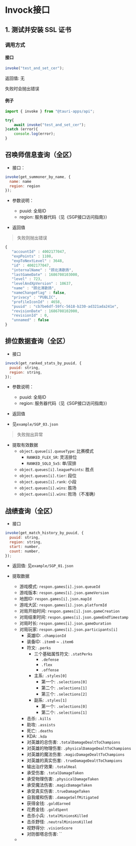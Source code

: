 # Invock接口

## 1. 测试并安装 SSL 证书

### 调用方式

#### 接口
```javascript
invoke("test_and_set_cer");
```

返回值: 无

失败时会抛出错误

#### 例子
```javascript
import { invoke } from "@tauri-apps/api";

try{
    await invoke("test_and_set_cer");
}catch (error){
    console.log(error);
}

```

## 召唤师信息查询（全区）
- 接口：
```javascript
invoke(get_summoner_by_name, {
  name: name
  region: region
});
```
- 参数说明：
  - puuid: 全局ID
  - region: 服务器代码（见《SGP接口访问指南》）

- 返回值
> 失败则抛出错误
```javascript
{
   "accountId" : 4002177047,
   "expPoints" : 1108,
   "expToNextLevel" : 3648,
   "id" : 4002177047,
   "internalName" : "顾北清歌扬",
   "lastGameDate" : 1686708103000,
   "level" : 723,
   "levelAndXpVersion" : 10637,
   "name" : "顾北清歌扬",
   "nameChangeFlag" : false,
   "privacy" : "PUBLIC",
   "profileIconId" : 4658,
   "puuid" : "cb7be6df-59fc-5618-b230-ad321ada241e",
   "revisionDate" : 1686708102000,
   "revisionId" : 0,
   "unnamed" : false
}
```

## 排位数据查询（全区）
- 接口
```javascript
invock(get_ranked_stats_by_puuid, {
  puuid: string,
  region: string,
});
```
- 参数说明：
  - puuid: 全局ID
  - region: 服务器代码（见《SGP接口访问指南》）

- 返回值
 - 见`example/SGP_03.json`
> 失败抛出异常

- 提取有效数据
  - `object.queue[i].queueType`: 比赛模式  
      - `RANKED_FLEX_SR`: 灵活排位
      - `RANKED_SOLO_5x5`: 单/双排
  - `object.queues[i].leaguePoints`: 胜点
  - `object.queues[i].tier`: 段位
  - `object.queues[i].rank`: 小段
  - `object.queues[i].wins`: 胜场
  - `object.queues[i].wins`: 败场（不准确）

## 战绩查询（全区）
- 接口
```javascript
invoke(get_match_history_by_puuid, {
  puuid: string,
  region: string,
  start: number,
  count: number,
});
```
- 返回值: 见`example/SGP_01.json`

- 提取数据
  - 游戏模式: `respon.games[i].json.queueId`
  - 游戏版本: `respon.games[i].json.gameVersion`
  - 地图ID: `respon.games[i].json.mapId`
  - 游戏大区: `respon.games[i].json.platformId`
  - 对局开始时间: `respon.games[i].json.gameCreation`
  - 对局结束时间: `respon.games[i].json.gameEndTimestamp`
  - 对局时长: `respon.games[i].json.gameDuration`
  - 对局玩家: `respon.games[i].json.participants[i]`
    - 英雄ID: `.championId`
    - 装备ID: `.item0` ~ `.item6`
    - 符文: `.perks`
      - 三个基础属性符文: `.statPerks` 
        - `.defense`
        - `.flex`
        - `.offense`
      - 主系: `.styles[0]`
        - 第一个: `.selections[0]`
        - 第二个: `.selections[1]`
        - 第三个: `.selections[2]`
      - 副系: `.styles[1]`
        - 第一个: `.selections[0]`
        - 第二个: `.selections[1]`
    - 击杀: `.kills`
    - 助攻: `.assists`
    - 死亡: `.deaths`
    - KDA: `.kda`
    - 对英雄的总伤害: `.totalDamageDealtToChampions`
    - 对英雄的物理伤害: `.physicalDamageDealtToChampions`
    - 对英雄的魔法伤害: `.magicDamageDealtToChampions`
    - 对英雄的真实伤害: `.trueDamageDealtToChampions`
    - 输出治疗效果: `.totalHeal`
    - 承受伤害: `.totalDamageTaken`
    - 承受物理伤害: `.physicalDamageTaken`
    - 承受魔法伤害: `.magicDamageTaken`
    - 承受真实伤害: `.trueDamageTaken`
    - 自我缓和伤害: `.damageSelfMitigated`
    - 获得金钱: `.goldEarned`
    - 花费金钱: `.goldSpent`
    - 击杀小兵: `.totalMinionsKilled`
    - 击杀野怪: `.neutralMinionsKilled`
    - 视野得分: `.visionScore`
    - 对防御塔总伤害: ``
  - 